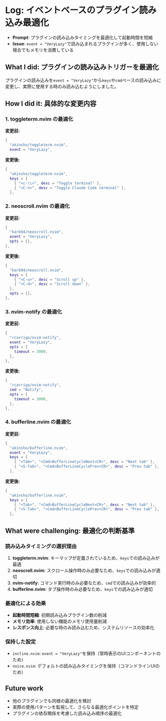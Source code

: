 # Log: イベントベースのプラグイン読み込み最適化

- **Prompt**: プラグインの読み込みタイミングを最適化して起動時間を短縮
- **Issue**: `event = "VeryLazy"`で読み込まれるプラグインが多く、使用しない場合でもメモリを消費している

## What I did: プラグインの読み込みトリガーを最適化

プラグインの読み込みを`event = "VeryLazy"`から`keys`や`cmd`ベースの読み込みに変更し、実際に使用する時のみ読み込むようにしました。

## How I did it: 具体的な変更内容

### 1. toggleterm.nvim の最適化
**変更前:**
```lua
{
  "akinsho/toggleterm.nvim",
  event = "VeryLazy",
```

**変更後:**
```lua
{
  "akinsho/toggleterm.nvim",
  keys = {
    { "<c-\\>", desc = "Toggle terminal" },
    { "<C-n>", desc = "Toggle Claude Code terminal" },
  },
```

### 2. neoscroll.nvim の最適化
**変更前:**
```lua
{
  "karb94/neoscroll.nvim",
  event = "VeryLazy",
  opts = {},
},
```

**変更後:**
```lua
{
  "karb94/neoscroll.nvim",
  keys = {
    { "<C-u>", desc = "Scroll up" },
    { "<C-d>", desc = "Scroll down" },
  },
  opts = {},
},
```

### 3. nvim-notify の最適化
**変更前:**
```lua
{
  "rcarriga/nvim-notify",
  event = "VeryLazy",
  opts = {
    timeout = 3000,
  },
},
```

**変更後:**
```lua
{
  "rcarriga/nvim-notify",
  cmd = "Notify",
  opts = {
    timeout = 3000,
  },
},
```

### 4. bufferline.nvim の最適化
**変更前:**
```lua
{
  "akinsho/bufferline.nvim",
  event = "VeryLazy",
  keys = {
    { "<Tab>", "<Cmd>BufferLineCycleNext<CR>", desc = "Next tab" },
    { "<S-Tab>", "<Cmd>BufferLineCyclePrev<CR>", desc = "Prev tab" },
  },
```

**変更後:**
```lua
{
  "akinsho/bufferline.nvim",
  keys = {
    { "<Tab>", "<Cmd>BufferLineCycleNext<CR>", desc = "Next tab" },
    { "<S-Tab>", "<Cmd>BufferLineCyclePrev<CR>", desc = "Prev tab" },
  },
```

## What were challenging: 最適化の判断基準

### 読み込みタイミングの選択理由
1. **toggleterm.nvim**: キーマップが定義されているため、`keys`での読み込みが最適
2. **neoscroll.nvim**: スクロール操作時のみ必要なため、`keys`での読み込みが適切
3. **nvim-notify**: コマンド実行時のみ必要なため、`cmd`での読み込みが効率的
4. **bufferline.nvim**: タブ操作時のみ必要なため、`keys`での読み込みが適切

### 最適化による効果
- **起動時間短縮**: 初期読み込みプラグイン数の削減
- **メモリ効率**: 使用しない機能のメモリ使用量削減
- **レスポンス向上**: 必要な時のみ読み込むため、システムリソースの効率化

### 保持した設定
- `incline.nvim`: `event = "VeryLazy"`を保持（常時表示のUIコンポーネントのため）
- `noice.nvim`: デフォルトの読み込みタイミングを保持（コマンドラインUIのため）

## Future work
- 他のプラグインでも同様の最適化を検討
- 実際の使用パターンを監視して、さらなる最適化ポイントを特定
- プラグインの依存関係を考慮した読み込み順序の最適化